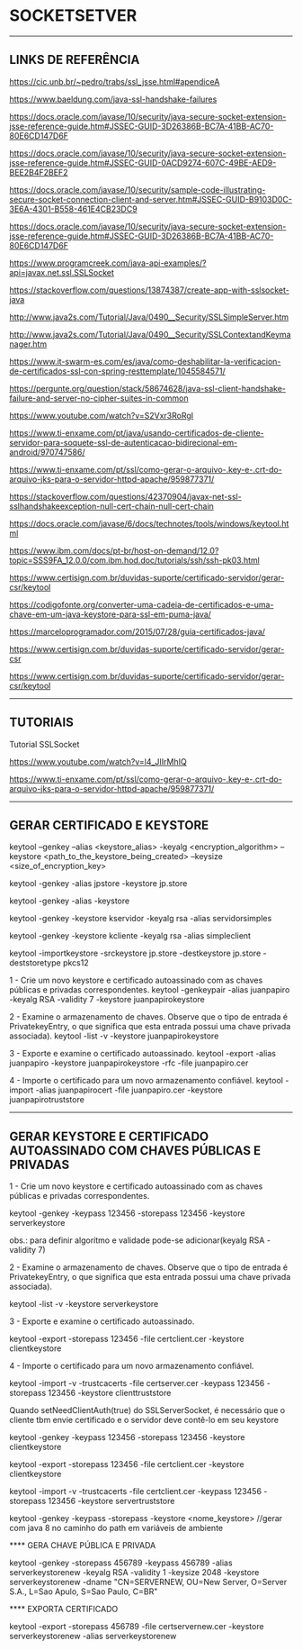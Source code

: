 # SOCKETSETVER

------------------------------------------------------------------------------------------------------------------------------------------------------------------------------------------
LINKS DE REFERÊNCIA
------------------------------------------------------------------------------------------------------------------------------------------------------------------------------------------

https://cic.unb.br/~pedro/trabs/ssl_jsse.html#apendiceA

https://www.baeldung.com/java-ssl-handshake-failures

https://docs.oracle.com/javase/10/security/java-secure-socket-extension-jsse-reference-guide.htm#JSSEC-GUID-3D26386B-BC7A-41BB-AC70-80E6CD147D6F

https://docs.oracle.com/javase/10/security/java-secure-socket-extension-jsse-reference-guide.htm#JSSEC-GUID-0ACD9274-607C-49BE-AED9-BEE2B4F2BEF2

https://docs.oracle.com/javase/10/security/sample-code-illustrating-secure-socket-connection-client-and-server.htm#JSSEC-GUID-B9103D0C-3E6A-4301-B558-461E4CB23DC9

https://docs.oracle.com/javase/10/security/java-secure-socket-extension-jsse-reference-guide.htm#JSSEC-GUID-3D26386B-BC7A-41BB-AC70-80E6CD147D6F

https://www.programcreek.com/java-api-examples/?api=javax.net.ssl.SSLSocket

https://stackoverflow.com/questions/13874387/create-app-with-sslsocket-java

http://www.java2s.com/Tutorial/Java/0490__Security/SSLSimpleServer.htm

http://www.java2s.com/Tutorial/Java/0490__Security/SSLContextandKeymanager.htm

https://www.it-swarm-es.com/es/java/como-deshabilitar-la-verificacion-de-certificados-ssl-con-spring-resttemplate/1045584571/

https://pergunte.org/question/stack/58674628/java-ssl-client-handshake-failure-and-server-no-cipher-suites-in-common

https://www.youtube.com/watch?v=S2Vxr3RoRgI

https://www.ti-enxame.com/pt/java/usando-certificados-de-cliente-servidor-para-soquete-ssl-de-autenticacao-bidirecional-em-android/970747586/

https://www.ti-enxame.com/pt/ssl/como-gerar-o-arquivo-.key-e-.crt-do-arquivo-jks-para-o-servidor-httpd-apache/959877371/

https://stackoverflow.com/questions/42370904/javax-net-ssl-sslhandshakeexception-null-cert-chain-null-cert-chain

https://docs.oracle.com/javase/6/docs/technotes/tools/windows/keytool.html

https://www.ibm.com/docs/pt-br/host-on-demand/12.0?topic=SSS9FA_12.0.0/com.ibm.hod.doc/tutorials/ssh/ssh-pk03.html

https://www.certisign.com.br/duvidas-suporte/certificado-servidor/gerar-csr/keytool

https://codigofonte.org/converter-uma-cadeia-de-certificados-e-uma-chave-em-um-java-keystore-para-ssl-em-puma-java/

https://marceloprogramador.com/2015/07/28/guia-certificados-java/

https://www.certisign.com.br/duvidas-suporte/certificado-servidor/gerar-csr

https://www.certisign.com.br/duvidas-suporte/certificado-servidor/gerar-csr/keytool

------------------------------------------------------------------------------------------------------------------------------------------------------------------------------------------

TUTORIAIS
------------------------------------------------------------------------------------------------------------------------------------------------------------------------------------------

Tutorial SSLSocket

https://www.youtube.com/watch?v=l4_JIIrMhIQ

https://www.ti-enxame.com/pt/ssl/como-gerar-o-arquivo-.key-e-.crt-do-arquivo-jks-para-o-servidor-httpd-apache/959877371/

------------------------------------------------------------------------------------------------------------------------------------------------------------------------------------------
GERAR CERTIFICADO E KEYSTORE
-----------------------------------------------------------------------------------------------------------------------------------------------------------------------------------------

keytool –genkey –alias <keystore_alias> -keyalg <encryption_algorithm> –keystore <path_to_the_keystore_being_created> –keysize <size_of_encryption_key>

keytool -genkey -alias jpstore -keystore jp.store 

keytool -genkey -alias <meualias> -keystore <meustore>

keytool -genkey -keystore kservidor -keyalg rsa -alias servidorsimples

keytool -genkey -keystore kcliente -keyalg rsa -alias simpleclient

keytool -importkeystore -srckeystore jp.store -destkeystore jp.store -deststoretype pkcs12

1 - Crie um novo keystore e certificado autoassinado com as chaves públicas e privadas correspondentes.
keytool -genkeypair -alias juanpapiro -keyalg RSA -validity 7 -keystore juanpapirokeystore

2 - Examine o armazenamento de chaves. Observe que o tipo de entrada é PrivatekeyEntry, o que significa que esta entrada possui uma chave privada associada).
keytool -list -v -keystore juanpapirokeystore

3 - Exporte e examine o certificado autoassinado.
keytool -export -alias juanpapiro -keystore juanpapirokeystore -rfc -file juanpapiro.cer 

4 - Importe o certificado para um novo armazenamento confiável.
keytool -import -alias juanpapirocert -file juanpapiro.cer -keystore juanpapirotruststore


------------------------------------------------------------------------------------------------------------------------------------------------------------------------------------------
GERAR KEYSTORE E CERTIFICADO AUTOASSINADO COM CHAVES PÚBLICAS E PRIVADAS
-----------------------------------------------------------------------------------------------------------------------------------------------------------------------------------------

1 - Crie um novo keystore e certificado autoassinado com as chaves públicas e privadas correspondentes.

keytool -genkey -keypass 123456 -storepass 123456 -keystore serverkeystore

obs.: para definir algorítmo e validade pode-se adicionar(keyalg RSA -validity 7)  

2 - Examine o armazenamento de chaves. Observe que o tipo de entrada é PrivatekeyEntry, o que significa que esta entrada possui uma chave privada associada).

keytool -list -v -keystore serverkeystore

3 - Exporte e examine o certificado autoassinado.

keytool -export -storepass 123456 -file certclient.cer -keystore clientkeystore

4 - Importe o certificado para um novo armazenamento confiável.

keytool -import -v -trustcacerts -file certserver.cer -keypass 123456 -storepass 123456 -keystore clienttruststore


Quando setNeedClientAuth(true) do SSLServerSocket, é necessário que o cliente tbm envie certificado e o servidor deve contê-lo em seu keystore

keytool -genkey -keypass 123456 -storepass 123456 -keystore clientkeystore

keytool -export -storepass 123456 -file certclient.cer -keystore clientkeystore

keytool -import -v -trustcacerts -file certclient.cer -keypass 123456 -storepass 123456 -keystore servertruststore

keytool -genkey -keypass <senha> -storepass <senha> -keystore <nome_keystore> //gerar com java 8 no caminho do path em variáveis de ambiente

**** GERA CHAVE PÚBLICA E PRIVADA

keytool -genkey -storepass 456789 -keypass 456789 -alias serverkeystorenew -keyalg RSA -validity 1 -keysize 2048 -keystore serverkeystorenew -dname "CN=SERVERNEW, OU=New Server, O=Server S.A., L=Sao Apulo, S=Sao Paulo, C=BR"

**** EXPORTA CERTIFICADO

keytool -export -storepass 456789 -file certservernew.cer -keystore serverkeystorenew -alias serverkeystorenew
